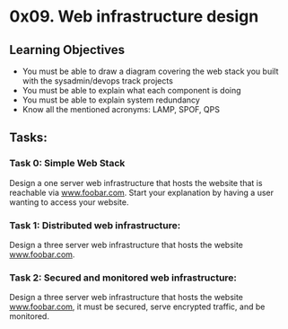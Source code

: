 # 0x09. Web infrastructure design

## Learning Objectives
* You must be able to draw a diagram covering the web stack you built with the sysadmin/devops track projects
* You must be able to explain what each component is doing
* You must be able to explain system redundancy
* Know all the mentioned acronyms: LAMP, SPOF, QPS

## Tasks:

### Task 0: Simple Web Stack
Design a one server web infrastructure that hosts the website that is reachable via www.foobar.com. Start your explanation by having a user wanting to access your website.

### Task 1: Distributed web infrastructure: 
Design a three server web infrastructure that hosts the website www.foobar.com.

### Task 2: Secured and monitored web infrastructure:
Design a three server web infrastructure that hosts the website www.foobar.com, it must be secured, serve encrypted traffic, and be monitored.
